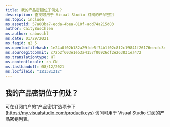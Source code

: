 ```yaml
---
title: 我的产品密钥位于何处？
description: 查找可用于 Visual Studio 订阅的产品密钥
ms.topic: include
ms.assetid: 57a80ba7-ecda-4bea-810f-add74a215d83
author: CaityBuschlen
ms.author: cabuschl
ms.date: 01/29/2021
ms.faqid: q2_5
ms.openlocfilehash: 1e24a0f02b182a29fde5f74b1f02c8f2c19841f26176eecfc34a3d7a2977fae3
ms.sourcegitcommit: c72b2f603e1eb3a4157f00926df2e263831ea472
ms.translationtype: HT
ms.contentlocale: zh-CN
ms.lasthandoff: 08/12/2021
ms.locfileid: "121381212"
---
```

## <a name="where-are-my-product-keys"></a>我的产品密钥位于何处？ 

可在订阅门户的“产品密钥”选项卡下 (<https://my.visualstudio.com/productkeys>) 访问可用于 Visual Studio 订阅的产品密钥列表。